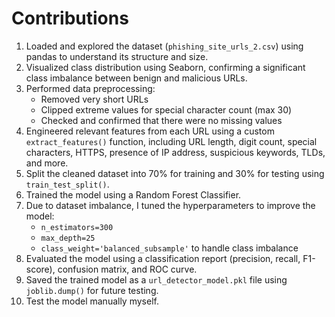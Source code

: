# Contributions

1. Loaded and explored the dataset (`phishing_site_urls_2.csv`) using pandas to understand its structure and size.
2. Visualized class distribution using Seaborn, confirming a significant class imbalance between benign and malicious URLs.
3. Performed data preprocessing:
   - Removed very short URLs
   - Clipped extreme values for special character count (max 30)
   - Checked and confirmed that there were no missing values
4. Engineered relevant features from each URL using a custom `extract_features()` function, including URL length, digit count, special characters, HTTPS, presence of IP address, suspicious keywords, TLDs, and more.
5. Split the cleaned dataset into 70% for training and 30% for testing using `train_test_split()`.
6. Trained the model using a Random Forest Classifier.
7. Due to dataset imbalance, I tuned the hyperparameters to improve the model:
   - `n_estimators=300`
   - `max_depth=25`
   - `class_weight='balanced_subsample'` to handle class imbalance
8. Evaluated the model using a classification report (precision, recall, F1-score), confusion matrix, and ROC curve.
9. Saved the trained model as a `url_detector_model.pkl` file using `joblib.dump()` for future testing.
10. Test the model manually myself.

